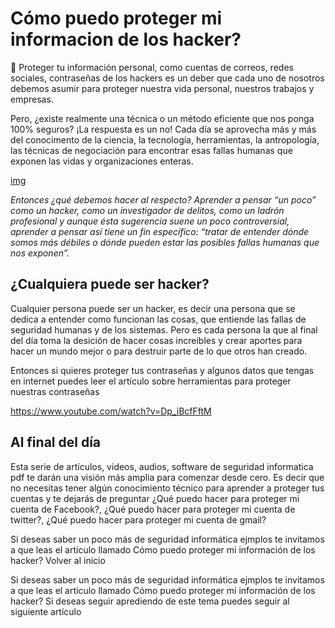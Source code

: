 # Cómo puedo proteger mi informacion de los hacker?
🔐 Proteger tu información personal, como cuentas de correos, redes sociales, contraseñas de los hackers es un deber que cada uno de nosotros debemos asumir para proteger nuestra vida personal, nuestros trabajos y empresas.

Pero, ¿existe realmente una técnica o un método eficiente que nos ponga 100% seguros? ¡La respuesta es un no! Cada día se aprovecha más y más del conocimento de la ciencia, la tecnología, herramientas, la antropología, las técnicas de negociación para encontrar esas fallas humanas que exponen las vidas y organizaciones enteras.

[img](mujer-computador-programacion.webp)

*Entonces ¿qué debemos hacer al respecto? Aprender a pensar “un poco” como un hacker, como un investigador de delitos, como un ladrón profesional y aunque ésta sugerencia suene un poco controversial, aprender a pensar así tiene un fin específico: “tratar de entender dónde somos más débiles o dónde pueden estar las posibles fallas humanas que nos exponen”.*

## ¿Cualquiera puede ser hacker?
Cualquier persona puede ser un hacker, es decir una persona que se dedica a entender como funcionan las cosas, que entiende las fallas de seguridad humanas y de los sistemas. Pero es cada persona la que al final del día toma la desición de hacer cosas increibles y crear aportes para hacer un mundo mejor o para destruir parte de lo que otros han creado.

Entonces si quieres proteger tus contraseñas y algunos datos que tengas en internet puedes leer el artículo sobre herramientas para proteger nuestras contraseñas

https://www.youtube.com/watch?v=Dp_iBcfFftM

## Al final del día
Esta serie de artículos, videos, audios, software de seguridad informatica pdf te darán una visión más amplia para comenzar desde cero. Es decir que no necesitas tener algún conocimiento técnico para aprender a proteger tus cuentas y te dejarás de preguntar ¿Qué puedo hacer para proteger mi cuenta de Facebook?, ¿Qué puedo hacer para proteger mi cuenta de twitter?, ¿Qué puedo hacer para proteger mi cuenta de gmail?

Si deseas saber un poco más de seguridad informática ejmplos te invitamos a que leas el artículo llamado Cómo puedo proteger mi información de los hacker? Volver al inicio

Si deseas saber un poco más de seguridad informática ejmplos te invitamos a que leas el artículo llamado Cómo puedo proteger mi información de los hacker? 
Si deseas seguir aprediendo de este tema puedes seguir al siguiente artículo